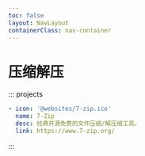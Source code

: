 ```yaml
---
toc: false
layout: NavLayout
containerClass: nav-container
---
```


# 压缩解压

::: projects

```yaml
- icon: '@websites/7-zip.ico'
  name: 7-Zip
  desc: 经典开源免费的文件压缩/解压缩工具。
  link: https://www.7-zip.org/
```

:::

